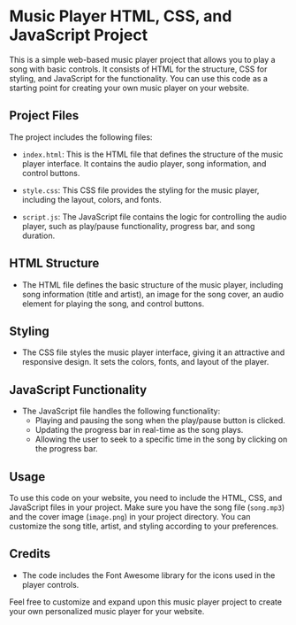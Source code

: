 
# Music Player HTML, CSS, and JavaScript Project

This is a simple web-based music player project that allows you to play a song with basic controls. It consists of HTML for the structure, CSS for styling, and JavaScript for the functionality. You can use this code as a starting point for creating your own music player on your website.

## Project Files

The project includes the following files:

- `index.html`: This is the HTML file that defines the structure of the music player interface. It contains the audio player, song information, and control buttons.

- `style.css`: This CSS file provides the styling for the music player, including the layout, colors, and fonts.

- `script.js`: The JavaScript file contains the logic for controlling the audio player, such as play/pause functionality, progress bar, and song duration.

## HTML Structure

- The HTML file defines the basic structure of the music player, including song information (title and artist), an image for the song cover, an audio element for playing the song, and control buttons.

## Styling

- The CSS file styles the music player interface, giving it an attractive and responsive design. It sets the colors, fonts, and layout of the player.

## JavaScript Functionality

- The JavaScript file handles the following functionality:
  - Playing and pausing the song when the play/pause button is clicked.
  - Updating the progress bar in real-time as the song plays.
  - Allowing the user to seek to a specific time in the song by clicking on the progress bar.

## Usage

To use this code on your website, you need to include the HTML, CSS, and JavaScript files in your project. Make sure you have the song file (`song.mp3`) and the cover image (`image.png`) in your project directory. You can customize the song title, artist, and styling according to your preferences.

## Credits

- The code includes the Font Awesome library for the icons used in the player controls.

Feel free to customize and expand upon this music player project to create your own personalized music player for your website.
